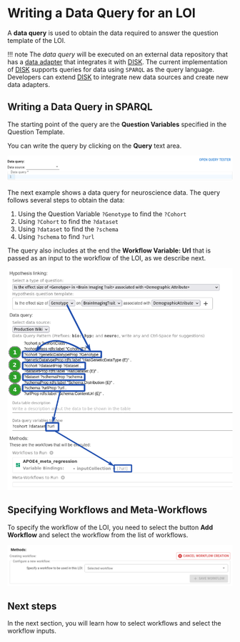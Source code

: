 # Writing a Data Query for an LOI

A **data query** is used to obtain the data required to answer the question template of the LOI.


!!! note
    The *data query* will be executed on an external data repository that has a [data adapter](/data-adapter) that integrates it with [DISK](https://disk.isi.edu).
    The current implementation of [DISK](https://disk.isi.edu) supports queries for data using `SPARQL` as the query language.  
    Developers can extend [DISK](https://disk.isi.edu) to integrate new data sources and create new data adapters.

## Writing a Data Query in SPARQL

The starting point of the query are the **Question Variables** specified in the Question Template.  

You can write the query by clicking on the **Query** text area.

![Query](../../figures/user-guide/data-query-field.png "Query")

The next example shows a data query for neuroscience data.  The query follows several steps to obtain the data:

1. Using the Question Variable `?Genotype` to find the `?Cohort`
2. Using `?Cohort` to find the `?dataset`
3. Using `?dataset` to find the `?schema`
4. Using `?schema` to find `?url`

The query also includes at the end the **Workflow Variable: Url** that is passed as an input to the workflow of the LOI, as we describe next.

![Data Query](../../figures/user-guide/mapping-with-number.png "Data Query")


## Specifying Workflows and Meta-Workflows

To specify the workflow of the LOI, you need to select the button **Add Workflow** and select the workflow from the list of workflows.

![Workflow](../../figures/select-workflow.png "Select workflow")

## Next steps

In the next section, you will learn how to select workflows and select the workflow inputs.